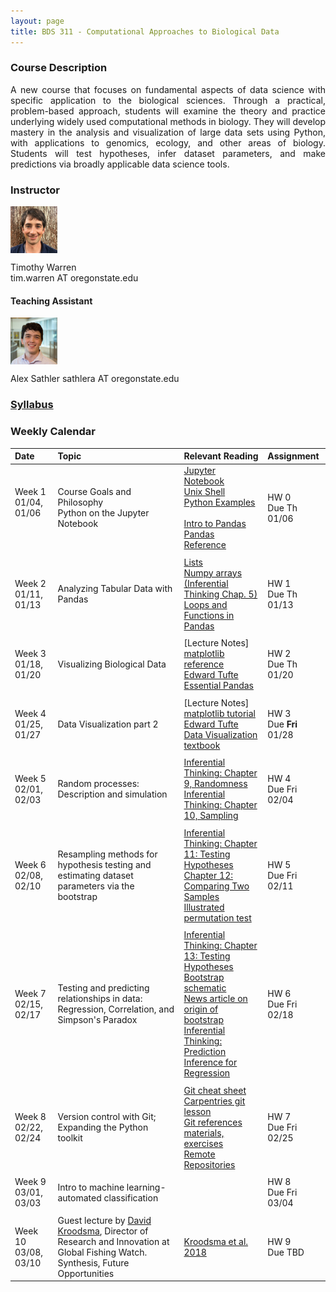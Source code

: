 ```yaml
---
layout: page
title: BDS 311 - Computational Approaches to Biological Data
---
```


### Course Description
 <!---
  will replace this image
 <img src="./covidtrace_color_rev-01.png" width="390" height="270" align='right'/> 
-->
 <div style="text-align: justify"> 
 A new course that focuses on fundamental aspects of data science with specific application to the biological sciences. Through a practical, problem-based approach, students will examine the theory and practice underlying widely used computational methods in biology. They will develop mastery in the analysis and visualization of large data sets using Python, with applications to genomics, ecology, and other areas of biology. Students will test hypotheses, infer dataset parameters, and make predictions via broadly applicable data science tools. 
</div>   

### Instructor
<img src="./twheadshot_square.jpg" width="75" height="75" align='center'/>      

Timothy Warren  
tim.warren AT oregonstate.edu         

#### Teaching Assistant
<img src="./arsheadshot.jpg" width="75" height = "75" align='center'/>

Alex Sathler
sathlera AT oregonstate.edu

  
  





### [Syllabus](./syllabus.md)


### Weekly Calendar  

|Date                                  | Topic                             |  Relevant Reading                     | Assignment                                 |
|:-----------------------------        |:--------------------------------- |:------------------------------------  |:----------------------                      |
| Week 1 <br />01/04, 01/06&nbsp; &nbsp; &nbsp;&nbsp;&nbsp;| Course Goals and Philosophy <br />Python on the Jupyter Notebook &nbsp; &nbsp; &nbsp;| [Jupyter Notebook](https://www.e-education.psu.edu/geog489/node/2204)&nbsp; &nbsp; &nbsp;&nbsp; &nbsp;&nbsp; &nbsp;<br>[Unix Shell](https://swcarpentry.github.io/shell-novice/) <br> [Python Examples](https://nbviewer.jupyter.org/urls/bitbucket.org/hrojas/learn-pandas/raw/master/lessons/Python_101.ipynb) &nbsp; &nbsp;  <br> [Intro to Pandas](http://swcarpentry.github.io/python-novice-gapminder/) <br> [Pandas Reference](https://pandas.pydata.org/pandas-docs/stable/user_guide/10min.html)| HW 0 <br/> Due Th 01/06 &nbsp; &nbsp; |
|        |                |         |            |
| Week 2 <br /> 01/11, 01/13    | Analyzing Tabular Data with Pandas  | [Lists](https://swcarpentry.github.io/python-novice-gapminder/11-lists/index.html)<br>[Numpy arrays <br> (Inferential Thinking Chap. 5)](https://inferentialthinking.com/chapters/05/Sequences.html)<br>[Loops and Functions in Pandas](https://datacarpentry.org/python-ecology-lesson/06-loops-and-functions/)                                      | HW 1 <br/> Due Th 01/13  |
|     |    |     |      |
| Week 3 <br /> 01/18, 01/20    | Visualizing Biological Data |[Lecture Notes]<br>[matplotlib reference](https://matplotlib.org/stable/tutorials/index.html#tutorials)<br>[Edward Tufte](https://www.edwardtufte.com/tufte/)<br>  [Essential Pandas](https://pandas.pydata.org/pandas-docs/stable/user_guide/10min.html)                                                 | HW 2 <br/> Due Th 01/20|
|     |    |     |      |
| Week 4 <br /> 01/25, 01/27    | Data Visualization part 2 |[Lecture Notes]<br>[matplotlib tutorial](https://matplotlib.org/stable/tutorials/index.html#tutorials)<br>[Edward Tufte](https://www.edwardtufte.com/tufte/)<br>  [Data Visualization textbook](https://clauswilke.com/dataviz/)                                                 | HW 3 <br/> Due **Fri** 01/28|
|     |    |     |      |
| Week 5 <br /> 02/01, 02/03    | Random processes: Description and simulation  |[Inferential Thinking: Chapter 9, Randomness](https://inferentialthinking.com/chapters/09/Randomness.html)<br>[Inferential Thinking: Chapter 10, Sampling](https://inferentialthinking.com/chapters/10/Sampling_and_Empirical_Distributions.html)<br>        | HW 4 <br/> Due Fri 02/04 |
|     |    |     |      |
|  Week 6 <br /> 02/08, 02/10   | Resampling methods for hypothesis testing and estimating dataset parameters via the bootstrap  |[Inferential Thinking: Chapter 11: Testing Hypotheses](https://inferentialthinking.com/chapters/11/Testing_Hypotheses.html)<br>[Chapter 12: Comparing Two Samples](https://inferentialthinking.com/chapters/12/Comparing_Two_Samples.html)<br>[Illustrated permutation test](https://www.jwilber.me/permutationtest/)                                                   | HW 5 <br/> Due Fri 02/11 |
|     |    |     |      |
| Week 7 <br /> 02/15, 02/17    | Testing and predicting relationships in data: <br />Regression, Correlation, and Simpson's Paradox  | [Inferential Thinking: Chapter 13: Testing Hypotheses](https://inferentialthinking.com/chapters/13/Estimation.html)<br>[Bootstrap schematic](https://online.stat.psu.edu/stat555/node/119/)<br>[News article on origin of bootstrap](https://www.nytimes.com/1988/11/08/science/theorist-applies-computer-power-to-uncertainty-in-statistics.html)<br>[Inferential Thinking: Prediction](https://inferentialthinking.com/chapters/15/Prediction.html) <br> [Inference for Regression](https://inferentialthinking.com/chapters/16/Inference_for_Regression.html)                                       | HW 6 <br/> Due Fri 02/18 |
|     |    |     |      |
| Week 8 <br /> 02/22, 02/24    |Version control with Git; Expanding the Python toolkit    |[Git cheat sheet](https://training.github.com/downloads/github-git-cheat-sheet.pdf)<br> [Carpentries git lesson](https://swcarpentry.github.io/git-novice/) <br> [Git references materials, exercises](https://open-source-for-researchers.github.io/open-source-workshop/) <br>[Remote Repositories](https://docs.github.com/en/github/getting-started-with-github/managing-remote-repositories)             | HW 7<br/> Due Fri 02/25 |
|     |    |     |      |
| Week 9 <br /> 03/01, 03/03   | Intro to machine learning- automated classification|                                                | HW 8 <br/> Due Fri 03/04 |
|     |    |     |      |
| Week 10 <br /> 03/08, 03/10    | Guest lecture by [David Kroodsma](https://globalfishingwatch.org/meet-the-team/david-kroodsma/), Director of Research and Innovation at Global Fishing Watch. Synthesis, Future Opportunities   | [Kroodsma et al. 2018](https://www.science.org/doi/abs/10.1126/science.aao5646)                                           | HW 9 <br/> Due TBD |


